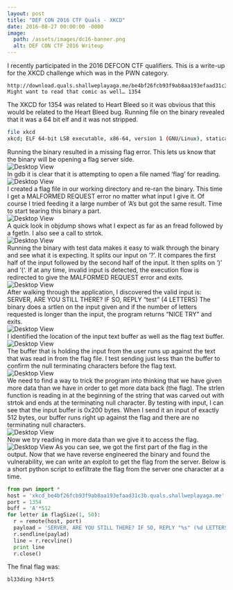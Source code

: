 ```yaml
---
layout: post
title: "DEF CON 2016 CTF Quals - XKCD"
date: 2016-08-27 00:00:00 -0000
image:
  path: /assets/images/dc16-banner.png
  alt: DEF CON CTF 2016 Writeup
---
```


I recently participated in the 2016 DEFCON CTF qualifiers. This is a write-up for the XKCD challenge which was in the PWN category.
```
http://download.quals.shallweplayaga.me/be4bf26fcb93f9ab8aa193efaad31c3b/xkcdxkcd_be4bf26fcb93f9ab8aa193efaad31c3b.quals.shallweplayaga.me:1354
Might want to read that comic as well… 1354
```
The XKCD for 1354 was related to Heart Bleed so it was obvious that this would be related to the Heart Bleed bug.
Running file on the binary revealed that it was a 64 bit elf and it was not stripped.
```bash
file xkcd
xkcd; ELF 64-bit LSB executable, x86-64, version 1 (GNU/Linux), statically linked, for GNU/Linux 2.6.32, not stripped
```
Running the binary resulted in a missing flag error. This lets us know that the binary will be opening a flag server side.  
![Desktop View](/assets/images/dc16-1.png)  
In gdb it is clear that it is attempting to open a file named ‘flag’ for reading.  
![Desktop View](/assets/images/dc16-2.png)  
I created a flag file in our working directory and re-ran the binary. This time I get a MALFORMED REQUEST error no matter what input I give it. Of course I tried feeding it a large number of ‘A’s but got the same result. Time to start tearing this binary a part.  
![Desktop View](/assets/images/dc16-3.png)  
A quick look in objdump shows what I expect as far as an fread followed by a fgetln. I also see a call to strtok.  
![Desktop View](/assets/images/dc16-4.png)  
Running the binary with test data makes it easy to walk through the binary and see what it is expecting. It splits our input on ‘?’. It compares the first half of the input followed by the second half of the input. It then splits on ‘)’ and ‘(‘. If at any time, invalid input is detected, the execution flow is redirected to give the MALFORMED REQUEST error and exits.  
![Desktop View](/assets/images/dc16-5.png)  
After walking through the application, I discovered the valid input is: SERVER, ARE YOU STILL THERE? IF SO, REPLY “test” (4 LETTERS)
The binary does a srtlen on the input given and if the number of letters requested is longer than the input, the program returns “NICE TRY” and exits.  
![Desktop View](/assets/images/dc16-6.png)  
I identified the location of the input text buffer as well as the flag text buffer.  
![Desktop View](/assets/images/dc-16-7.png)  
The buffer that is holding the input from the user runs up against the text that was read in from the flag file. I test sending just less than the buffer to confirm the null terminating characters before the flag text.  
![Desktop View](/assets/images/dc16-8.png)  
We need to find a way to trick the program into thinking that we have given more data than we have in order to get more data back (the flag). The strlen function is reading in at the beginning of the string that was carved out with strtok and ends at the terminating null character.
By testing with input, I can see that the input buffer is 0x200 bytes. When I send it an input of exactly 512 bytes, our buffer runs right up against the flag and there are no terminating null characters.  
![Desktop View](/assets/images/dc116-9.png)  
Now we try reading in more data than we give it to access the flag.  
![Desktop View](/assets/images/dc16-10.png)
As you can see, we got the first part of the flag in the output.
Now that we have reverse engineered the binary and found the vulnerability, we can write an exploit to get the flag from the server.
Below is a short python script to exfiltrate the flag from the server one character at a time. 
```python
from pwn import *
host = 'xkcd_be4bf26fcb93f9ab8aa193efaad31c3b.quals.shallweplayaga.me'
port = 1354
buff = 'A'*512
for letter in flagSize(1, 50):
  r = remote(host, port)
  payload = 'SERVER, ARE YOU STILL THERE? IF SO, REPLY "%s" (%d LETTERS)' % (buff, 512 + letter)
  r.sendline(paylad)
  line = r.recvline()
  print line
  r.close()
```
The final flag was:
```
bl33ding h34rt5
```
